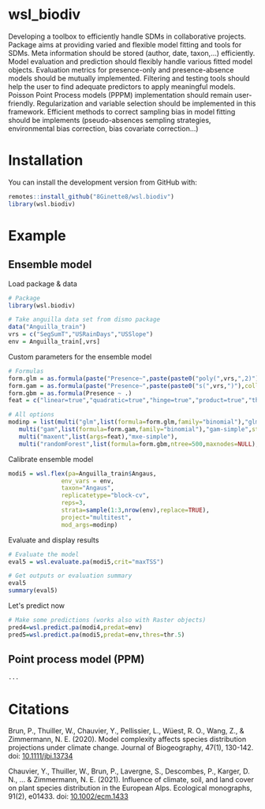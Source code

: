 # wsl_biodiv

Developing a toolbox to efficiently handle SDMs in collaborative projects. Package aims at providing varied and flexible model fitting and tools for SDMs. Meta information should be stored (author, date, taxon,...) efficiently. Model evaluation and prediction should flexibly handle various fitted model objects. Evaluation metrics for presence-only and presence-absence models should be mutually implemented. Filtering and testing tools should help the user to find adequate predictors to apply meaningful models. Poisson Point Process models (PPPM) implementation should remain user-friendly. Regularization and variable selection should be implemented in this framework. Efficient methods to correct sampling bias in model fitting should be implements (pseudo-absences sempling strategies, environmental bias correction, bias covariate correction...)

# Installation

You can install the development version from GitHub with:

``` r
remotes::install_github("8Ginette8/wsl.biodiv")
library(wsl.biodiv)
```

# Example

## Ensemble model

Load package & data
``` r
# Package
library(wsl.biodiv)

# Take anguilla data set from dismo package
data("Anguilla_train")
vrs = c("SegSumT","USRainDays","USSlope")
env = Anguilla_train[,vrs]
```

Custom parameters for the ensemble model
``` r
# Formulas
form.glm = as.formula(paste("Presence~",paste(paste0("poly(",vrs,",2)"),collapse="+")))
form.gam = as.formula(paste("Presence~",paste(paste0("s(",vrs,")"),collapse="+")))
form.gbm = as.formula(Presence ~ .)
feat = c("linear=true","quadratic=true","hinge=true","product=true","threshold=false")

# All options
modinp = list(multi("glm",list(formula=form.glm,family="binomial"),"glm-simple",step=TRUE,weight=TRUE),
   multi("gam",list(formula=form.gam,family="binomial"),"gam-simple",step=FALSE,weight=TRUE),
   multi("maxent",list(args=feat),"mxe-simple"),
   multi("randomForest",list(formula=form.gbm,ntree=500,maxnodes=NULL),"waud1"))
```

Calibrate ensemble model
``` r
modi5 = wsl.flex(pa=Anguilla_train$Angaus,
               env_vars = env,
               taxon="Angaus",
               replicatetype="block-cv",
               reps=3,
               strata=sample(1:3,nrow(env),replace=TRUE),
               project="multitest",
               mod_args=modinp)
```

Evaluate and display results
``` r
# Evaluate the model
eval5 = wsl.evaluate.pa(modi5,crit="maxTSS")

# Get outputs or evaluation summary
eval5
summary(eval5)
```

Let's predict now
``` r
# Make some predictions (works also with Raster objects)
pred4=wsl.predict.pa(modi4,predat=env)
pred5=wsl.predict.pa(modi5,predat=env,thres=thr.5)
```

## Point process model (PPM)

``` r
...
```

# Citations

Brun, P., Thuiller, W., Chauvier, Y., Pellissier, L., Wüest, R. O., Wang, Z., & Zimmermann, N. E. (2020). Model complexity affects species distribution projections under climate change. Journal of Biogeography, 47(1), 130-142. doi: <a href="https://doi.org/10.1111/jbi.13734">10.1111/jbi.13734</a>

Chauvier, Y., Thuiller, W., Brun, P., Lavergne, S., Descombes, P., Karger, D. N., ... & Zimmermann, N. E. (2021). Influence of climate, soil, and land cover on plant species distribution in the European Alps. Ecological monographs, 91(2), e01433. doi: <a href="https://doi.org/10.1002/ecm.1433">10.1002/ecm.1433</a>
